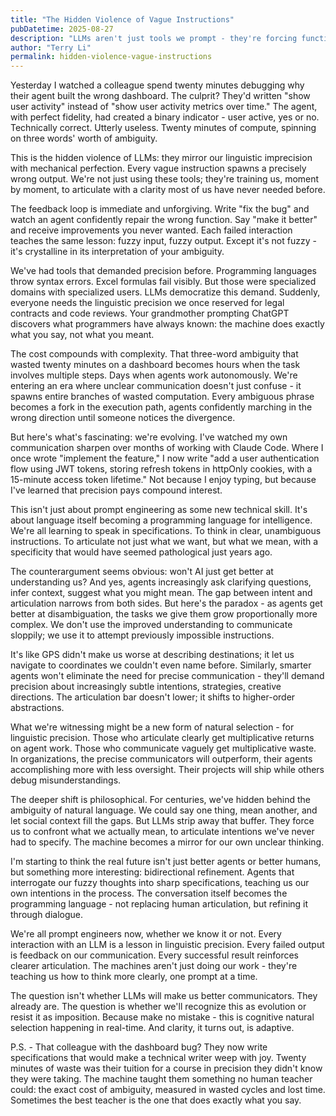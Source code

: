 ```yaml
---
title: "The Hidden Violence of Vague Instructions"
pubDatetime: 2025-08-27
description: "LLMs aren't just tools we prompt - they're forcing functions for human linguistic evolution"
author: "Terry Li"
permalink: hidden-violence-vague-instructions
---
```


Yesterday I watched a colleague spend twenty minutes debugging why their agent built the wrong dashboard. The culprit? They'd written "show user activity" instead of "show user activity metrics over time." The agent, with perfect fidelity, had created a binary indicator - user active, yes or no. Technically correct. Utterly useless. Twenty minutes of compute, spinning on three words' worth of ambiguity.

This is the hidden violence of LLMs: they mirror our linguistic imprecision with mechanical perfection. Every vague instruction spawns a precisely wrong output. We're not just using these tools; they're training us, moment by moment, to articulate with a clarity most of us have never needed before.

The feedback loop is immediate and unforgiving. Write "fix the bug" and watch an agent confidently repair the wrong function. Say "make it better" and receive improvements you never wanted. Each failed interaction teaches the same lesson: fuzzy input, fuzzy output. Except it's not fuzzy - it's crystalline in its interpretation of your ambiguity.

We've had tools that demanded precision before. Programming languages throw syntax errors. Excel formulas fail visibly. But those were specialized domains with specialized users. LLMs democratize this demand. Suddenly, everyone needs the linguistic precision we once reserved for legal contracts and code reviews. Your grandmother prompting ChatGPT discovers what programmers have always known: the machine does exactly what you say, not what you meant.

The cost compounds with complexity. That three-word ambiguity that wasted twenty minutes on a dashboard becomes hours when the task involves multiple steps. Days when agents work autonomously. We're entering an era where unclear communication doesn't just confuse - it spawns entire branches of wasted computation. Every ambiguous phrase becomes a fork in the execution path, agents confidently marching in the wrong direction until someone notices the divergence.

But here's what's fascinating: we're evolving. I've watched my own communication sharpen over months of working with Claude Code. Where I once wrote "implement the feature," I now write "add a user authentication flow using JWT tokens, storing refresh tokens in httpOnly cookies, with a 15-minute access token lifetime." Not because I enjoy typing, but because I've learned that precision pays compound interest.

This isn't just about prompt engineering as some new technical skill. It's about language itself becoming a programming language for intelligence. We're all learning to speak in specifications. To think in clear, unambiguous instructions. To articulate not just what we want, but what we mean, with a specificity that would have seemed pathological just years ago.

The counterargument seems obvious: won't AI just get better at understanding us? And yes, agents increasingly ask clarifying questions, infer context, suggest what you might mean. The gap between intent and articulation narrows from both sides. But here's the paradox - as agents get better at disambiguation, the tasks we give them grow proportionally more complex. We don't use the improved understanding to communicate sloppily; we use it to attempt previously impossible instructions.

It's like GPS didn't make us worse at describing destinations; it let us navigate to coordinates we couldn't even name before. Similarly, smarter agents won't eliminate the need for precise communication - they'll demand precision about increasingly subtle intentions, strategies, creative directions. The articulation bar doesn't lower; it shifts to higher-order abstractions.

What we're witnessing might be a new form of natural selection - for linguistic precision. Those who articulate clearly get multiplicative returns on agent work. Those who communicate vaguely get multiplicative waste. In organizations, the precise communicators will outperform, their agents accomplishing more with less oversight. Their projects will ship while others debug misunderstandings.

The deeper shift is philosophical. For centuries, we've hidden behind the ambiguity of natural language. We could say one thing, mean another, and let social context fill the gaps. But LLMs strip away that buffer. They force us to confront what we actually mean, to articulate intentions we've never had to specify. The machine becomes a mirror for our own unclear thinking.

I'm starting to think the real future isn't just better agents or better humans, but something more interesting: bidirectional refinement. Agents that interrogate our fuzzy thoughts into sharp specifications, teaching us our own intentions in the process. The conversation itself becomes the programming language - not replacing human articulation, but refining it through dialogue.

We're all prompt engineers now, whether we know it or not. Every interaction with an LLM is a lesson in linguistic precision. Every failed output is feedback on our communication. Every successful result reinforces clearer articulation. The machines aren't just doing our work - they're teaching us how to think more clearly, one prompt at a time.

The question isn't whether LLMs will make us better communicators. They already are. The question is whether we'll recognize this as evolution or resist it as imposition. Because make no mistake - this is cognitive natural selection happening in real-time. And clarity, it turns out, is adaptive.

P.S. - That colleague with the dashboard bug? They now write specifications that would make a technical writer weep with joy. Twenty minutes of waste was their tuition for a course in precision they didn't know they were taking. The machine taught them something no human teacher could: the exact cost of ambiguity, measured in wasted cycles and lost time. Sometimes the best teacher is the one that does exactly what you say.